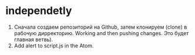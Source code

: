 # independetly
1. Сначала создаем репозиторий на Github, затем клонируем (clone) в рабочую дирректорию. Working and then pushing changes. Это будет главная ветвь).
2. Add alert to script.js in the Atom.
